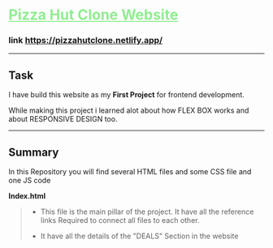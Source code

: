 
<a style="color:lightgreen; , text-decoration: none;" href= "https://pizzahutclone.netlify.app/"> <h1> Pizza Hut Clone Website </h1></a>

### link https://pizzahutclone.netlify.app/
___


## Task
I have build this website as my __First Project__ for frontend development.

While making this project i learned alot about how FLEX BOX works and about RESPONSIVE DESIGN too.
___

## Summary 
In this Repository you will find several HTML files and some CSS file and one JS code 

**Index.html**
> - This file is the main pillar of the project. It have all the reference links Required to connect all files to each other.
>
> - It have all the details of the "DEALS" Section in the website
